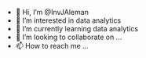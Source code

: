 - 👋 Hi, I’m @InvJAleman
- 👀 I’m interested in data analytics
- 🌱 I’m currently learning data analytics
- 💞️ I’m looking to collaborate on ...
- 📫 How to reach me ...

<!---
InvJAleman/InvJAleman is a ✨ special ✨ repository because its `README.md` (this file) appears on your GitHub profile.
You can click the Preview link to take a look at your changes.
--->
